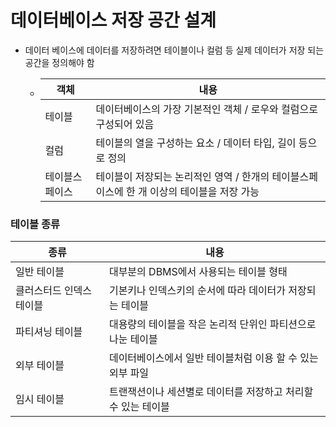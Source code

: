 # 데이터베이스 저장 공간 설계

- 데이터 베이스에 데이터를 저장하려면 테이블이나 컬럼 등 실제 데이터가 저장 되는 공간을 정의해야 함

  - | 객체           | 내용                                                         |
    | -------------- | ------------------------------------------------------------ |
    | 테이블         | 데이터베이스의 가장 기본적인 객체 / 로우와 컬럼으로 구성되어 있음 |
    | 컬럼           | 테이블의 열을 구성하는 요소 / 데이터 타입, 길이 등으로 정의  |
    | 테이블스페이스 | 테이블이 저장되는 논리적인 영역 / 한개의 테이블스페이스에 한 개 이상의 테이블을 저장 가능 |

  

### 테이블 종류

| 종류                     | 내용                                                         |
| ------------------------ | ------------------------------------------------------------ |
| 일반 테이블              | 대부분의 DBMS에서 사용되는 테이블 형태                       |
| 클러스터드 인덱스 테이블 | 기본키나 인덱스키의 순서에 따라 데이터가 저장되는 테이블     |
| 파티셔닝 테이블          | 대용량의 테이블을 작은 논리적 단위인 파티션으로 나눈 테이블  |
| 외부 테이블              | 데이터베이스에서 일반 테이블처럼 이용 할 수 있는 외부 파일   |
| 임시 테이블              | 트랜잭션이나 세션별로 데이터를 저장하고 처리할 수 있는 테이블 |

